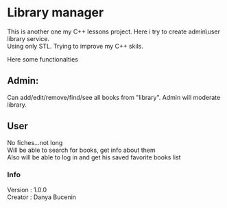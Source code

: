 # Library manager
This is another one my C++ lessons project. Here i try to create admin\user library service.  
Using only STL. Trying to improve my C++ skils.  

Here some functionalties  

## Admin:
Can add/edit/remove/find/see all books from "library".
Admin will moderate library.

## User
No fiches...not long  
Will be able to search for books, get info about them  
Also will be able to log in and get his saved favorite books list  

### Info
Version : 1.0.0  
Creator : Danya Bucenin